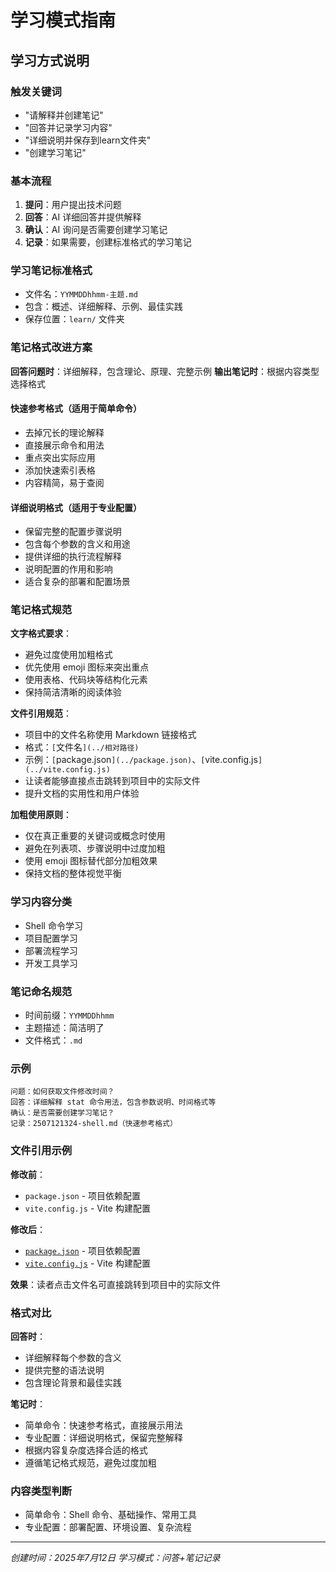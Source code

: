 # 学习模式指南

## 学习方式说明

### 触发关键词
- "请解释并创建笔记"
- "回答并记录学习内容"
- "详细说明并保存到learn文件夹"
- "创建学习笔记"
<!-- 你可以说："请按照学习模式指南来回答我的问题" -->
<!--  笔记风格请按照 学习模式指南 -->

### 基本流程
1. **提问**：用户提出技术问题
2. **回答**：AI 详细回答并提供解释
3. **确认**：AI 询问是否需要创建学习笔记
4. **记录**：如果需要，创建标准格式的学习笔记

### 学习笔记标准格式
- 文件名：`YYMMDDhhmm-主题.md`
- 包含：概述、详细解释、示例、最佳实践
- 保存位置：`learn/` 文件夹

### 笔记格式改进方案
**回答问题时**：详细解释，包含理论、原理、完整示例
**输出笔记时**：根据内容类型选择格式

#### 快速参考格式（适用于简单命令）
- 去掉冗长的理论解释
- 直接展示命令和用法
- 重点突出实际应用
- 添加快速索引表格
- 内容精简，易于查阅

#### 详细说明格式（适用于专业配置）
- 保留完整的配置步骤说明
- 包含每个参数的含义和用途
- 提供详细的执行流程解释
- 说明配置的作用和影响
- 适合复杂的部署和配置场景

### 笔记格式规范
**文字格式要求**：
- 避免过度使用加粗格式
- 优先使用 emoji 图标来突出重点
- 使用表格、代码块等结构化元素
- 保持简洁清晰的阅读体验

**文件引用规范**：
- 项目中的文件名称使用 Markdown 链接格式
- 格式：`[`文件名`](../相对路径)`
- 示例：`[`package.json`](../package.json)`、`[`vite.config.js`](../vite.config.js)`
- 让读者能够直接点击跳转到项目中的实际文件
- 提升文档的实用性和用户体验

**加粗使用原则**：
- 仅在真正重要的关键词或概念时使用
- 避免在列表项、步骤说明中过度加粗
- 使用 emoji 图标替代部分加粗效果
- 保持文档的整体视觉平衡



### 学习内容分类
- Shell 命令学习
- 项目配置学习
- 部署流程学习
- 开发工具学习

### 笔记命名规范
- 时间前缀：`YYMMDDhhmm`
- 主题描述：简洁明了
- 文件格式：`.md`

### 示例
```
问题：如何获取文件修改时间？
回答：详细解释 stat 命令用法，包含参数说明、时间格式等
确认：是否需要创建学习笔记？
记录：2507121324-shell.md（快速参考格式）
```

### 文件引用示例
**修改前**：
- `package.json` - 项目依赖配置
- `vite.config.js` - Vite 构建配置

**修改后**：
- [`package.json`](../package.json) - 项目依赖配置
- [`vite.config.js`](../vite.config.js) - Vite 构建配置

**效果**：读者点击文件名可直接跳转到项目中的实际文件

### 格式对比
**回答时**：
- 详细解释每个参数的含义
- 提供完整的语法说明
- 包含理论背景和最佳实践

**笔记时**：
- 简单命令：快速参考格式，直接展示用法
- 专业配置：详细说明格式，保留完整解释
- 根据内容复杂度选择合适的格式
- 遵循笔记格式规范，避免过度加粗

### 内容类型判断
- 简单命令：Shell 命令、基础操作、常用工具
- 专业配置：部署配置、环境设置、复杂流程

---

*创建时间：2025年7月12日*
*学习模式：问答+笔记记录* 